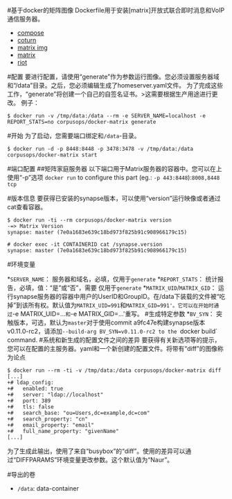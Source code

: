 #基于docker的矩阵图像
Dockerfile用于安装[matrix]开放式联合即时消息和VoIP通信服务器。

- [compose](https://github.com/corpusops/setups.matrix)
- [coturn](https://github.com/coturn/coturn)
- [matrix img](https://github.com/corpusops/docker-matrix)
- [matrix](https://matrix.org)
- [riot](https://github.com/corpusops/docker-riot)

#配置
要进行配置，请使用“generate”作为参数运行图像。您必须设置服务器域和“/data”目录。之后，您必须编辑生成了homeserver.yaml文件。
为了完成这些工作，“generate”将创建一个自己的自签名证书。>这需要根据生产用途进行更改。
例子：

    $ docker run -v /tmp/data:/data --rm -e SERVER_NAME=localhost -e REPORT_STATS=no corpusops/docker-matrix generate
    
    

#开始
为了启动，您需要端口绑定和`/data`-目录。

    $ docker run -d -p 8448:8448 -p 3478:3478 -v /tmp/data:/data corpusops/docker-matrix start

#端口配置
##矩阵家庭服务器
以下端口用于Matrix服务器的容器中。您可以在上使用“-p”选项
`docker run` to configure this part (eg.: `-p 443:8448`):`8008,8448 tcp`


#版本信息
要获得已安装的synapse版本，可以使用“version”运行映像或者通过cat查看容器。

    $ docker run -ti --rm corpusops/docker-matrix version
    -=> Matrix Version
    synapse: master (7e0a1683e639c18bd973f825b91c908966179c15)

    # docker exec -it CONTAINERID cat /synapse.version
    synapse: master (7e0a1683e639c18bd973f825b91c908966179c15)


#环境变量

*`SERVER_NAME`：      服务器和域名，必填，仅用于`generate`
*`REPORT_STATS`：    统计报告，必填，值：“是”或“否”，需要
仅用于`generate`
*`MATRIX_UID`/`MATRIX_GID`：    运行synapse服务器的容器中用户的UserID和GroupID。在/data下装载的文件被“吃掉”到该所有权。默认值为`MATRIX_UID=991`和`MATRIX_GID=991'。它可以在开始时通过`-e MATRIX_UID=…`和`-e MATRIX_GID=…'重写。
#生成特定参数
*`BV_SYN`：    突触版本，可选，默认为`master`对于使用commit a9fc47e构建synapse版本v0.11.0-rc2，请添加`--build-arg BV_SYN=v0.11.0-rc2 to the `docker
build` command.
#系统和新生成的配置文件之间的差异
要获得有关新选项等的提示，您可以在配置的主服务器。yaml和一个新创建的配置文件。将带有“diff”的图像称为论点


```
$ docker run --rm -ti -v /tmp/data:/data corpusops/docker-matrix diff
[...]
+# ldap_config:
+#   enabled: true
+#   server: "ldap://localhost"
+#   port: 389
+#   tls: false
+#   search_base: "ou=Users,dc=example,dc=com"
+#   search_property: "cn"
+#   email_property: "email"
+#   full_name_property: "givenName"
[...]
```

为了生成此输出，使用了来自“busybox”的“diff”。使用的差异可以通过“DIFFPARAMS”环境变量更改参数。这个默认值为“Naur”。


#导出的卷

* `/data`: data-container
